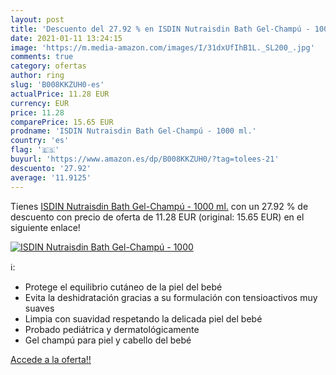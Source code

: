 ```yaml
---
layout: post
title: 'Descuento del 27.92 % en ISDIN Nutraisdin Bath Gel-Champú - 1000 '
date: 2021-01-11 13:24:15
image: 'https://m.media-amazon.com/images/I/31dxUfIhB1L._SL200_.jpg'
comments: true
category: ofertas
author: ring
slug: 'B008KKZUH0-es'
actualPrice: 11.28 EUR
currency: EUR
price: 11.28
comparePrice: 15.65 EUR
prodname: 'ISDIN Nutraisdin Bath Gel-Champú - 1000 ml.'
country: 'es'
flag: '🇪🇸'
buyurl: 'https://www.amazon.es/dp/B008KKZUH0/?tag=tolees-21'
descuento: '27.92'
average: '11.9125'
---
```


Tienes [ISDIN Nutraisdin Bath Gel-Champú - 1000 ml.](https://www.amazon.es/dp/B008KKZUH0/?tag=tolees-21) con un 27.92 % de descuento con precio de oferta de 11.28 EUR (original: 15.65 EUR) en el siguiente enlace!

[![ISDIN Nutraisdin Bath Gel-Champú - 1000 ](https://m.media-amazon.com/images/I/31dxUfIhB1L._SL200_.jpg)](https://www.amazon.es/dp/B008KKZUH0/?tag=tolees-21)

ℹ️:

- Protege el equilibrio cutáneo de la piel del bebé
- Evita la deshidratación gracias a su formulación con tensioactivos muy suaves
- Limpia con suavidad respetando la delicada piel del bebé
- Probado pediátrica y dermatológicamente
- Gel champú para piel y cabello del bebé

[Accede a la oferta!!](https://www.amazon.es/dp/B008KKZUH0/?tag=tolees-21)
